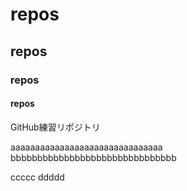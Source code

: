 # repos
## repos
### repos
#### repos
GitHub練習リポジトリ


aaaaaaaaaaaaaaaaaaaaaaaaaaaaaaa
bbbbbbbbbbbbbbbbbbbbbbbbbbbbbbb

ccccc
ddddd